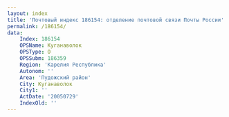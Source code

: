 ```yaml
---
layout: index
title: 'Почтовый индекс 186154: отделение почтовой связи Почты России'
permalink: /186154/
data:
    Index: 186154
    OPSName: Куганаволок
    OPSType: О
    OPSSubm: 186359
    Region: 'Карелия Республика'
    Autonom: ''
    Area: 'Пудожский район'
    City: Куганаволок
    City1: ''
    ActDate: '20050729'
    IndexOld: ''
---
```

